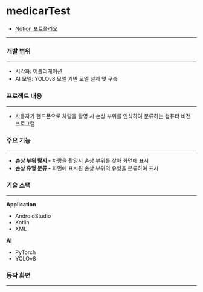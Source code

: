 # medicarTest
- [Notion 포트폴리오](https://morning-collarbone-330.notion.site/Android-MedicarTest-a27e4207b40246ec80caaa19708c0919)

---

### 개발 범위

---

- 시각화: 어플리케이션
- AI 모델: YOLOv8 모델 기반 모델 설계 및 구축

### 프로젝트 내용

---

- 사용자가 핸드폰으로 차량을 촬영 시 손상 부위를 인식하여 분류하는 컴퓨터 비전 프로그램

### 주요 기능

---

- **손상 부위 탐지 -** 차량을 촬영시 손상 부위를 찾아 화면에 표시
- **손상 유형 분류 -** 화면에 표시된 손상 부위의 유형을 분류하여 표시

### 기술 스택

---

**Application**

- AndroidStudio
- Kotlin
- XML

**AI**

- PyTorch
- YOLOv8

### 동작 화면

---

